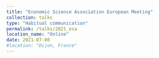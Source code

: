 ```yaml
---
title: "Economic Science Association European Meeting"
collection: talks
type: "Habitual communication"
permalink: /talks/2021_esa
location_name: "Online"
date: 2021-07-08
#location: "Dijon, France"
---
```


